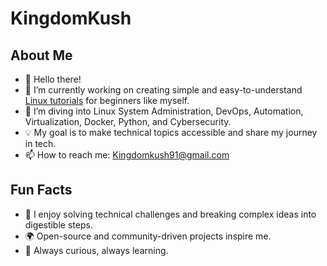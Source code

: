 # KingdomKush

## About Me

- 👋 Hello there!
- 🔭 I’m currently working on creating simple and easy-to-understand [Linux tutorials](https://github.com/Kingdomkush/Tutorials) for beginners like myself.
- 🌱 I’m diving into Linux System Administration, DevOps, Automation, Virtualization, Docker, Python, and Cybersecurity.
- 💡 My goal is to make technical topics accessible and share my journey in tech.
- 📫 How to reach me: <Kingdomkush91@gmail.com>

## Fun Facts

- 🎯 I enjoy solving technical challenges and breaking complex ideas into digestible steps.
- 🌍 Open-source and community-driven projects inspire me.
- 🚀 Always curious, always learning.

<!--
**Kingdomkush/Kingdomkush** is a ✨ _special_ ✨ repository because its `README.md` (this file) appears on your GitHub profile.

Here are some ideas to get you started:

- 🔭 I’m currently working on ...
- 🌱 I’m currently learning ...
- 👯 I’m looking to collaborate on ...
- 🤔 I’m looking for help with ...
- 💬 Ask me about ...
- 📩 How to reach me: ...
- 😄 Pronouns: ...
- ⚡ Fun fact: ...
-->
